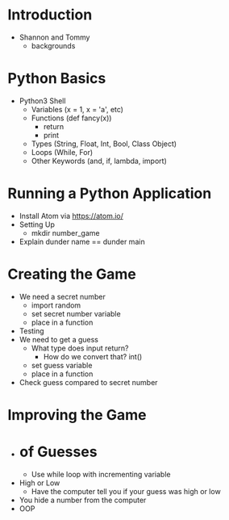 # Introduction
  - Shannon and Tommy
    - backgrounds

# Python Basics
  - Python3 Shell
    - Variables (x = 1, x = 'a', etc)
    - Functions (def fancy(x))
      - return
      - print
    - Types (String, Float, Int, Bool, Class Object)
    - Loops (While, For)
    - Other Keywords (and, if, lambda, import)


# Running a Python Application
  - Install Atom via https://atom.io/
  - Setting Up
    - mkdir number_game
  - Explain dunder name == dunder main


# Creating the Game
  - We need a secret number
    - import random
    - set secret number variable
    - place in a function
  - Testing
  - We need to get a guess
    - What type does input return?
      - How do we convert that? int()
    - set guess variable
    - place in a function
  - Check guess compared to secret number

# Improving the Game
  - # of Guesses
    - Use while loop with incrementing variable
  - High or Low
    - Have the computer tell you if your guess was high or low
  - You hide a number from the computer
  - OOP
